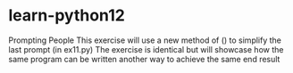 # learn-python12
Prompting People
This exercise will use a new method of () to simplify the last prompt (in ex11.py)
The exercise is identical but will showcase how the same program can be written another way to achieve the same end result